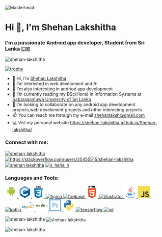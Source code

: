 ![Masterhead](https://2.bp.blogspot.com/-HPvsFc4GN5c/Xl6vbG1u5jI/AAAAAAAAOuo/LBRvLnDFqa4tESl64weBBCF568CTVJTAACLcBGAsYHQ/s1600/Podcast_Android_Hero_4209x1253_25%2525.gif)
<h1 align="Left">Hi 👋, I'm Shehan Lakshitha</h1>
<h3 align="left">I'm a passionate Android app developer, Student from Sri Lanka 🇱🇰
</h3> 


<p align="left"> <img src="https://komarev.com/ghpvc/?username=shehan-lakshitha&label=Profile%20views&color=0e75b6&style=flat" alt="shehan-lakshitha" /> </p>

[![trophy](https://github-profile-trophy.vercel.app/?username=shehan-lakshitha&margin-w=15&theme=algolia)](https://github.com/ryo-ma/github-profile-trophy)
<!-- <p align="left"> <a href="https://github.com/ryo-ma/github-profile-trophy"><img src="https://github-profile-trophy.vercel.app/?username=shehan-lakshitha"  alt="shehan-lakshitha"/></a> </p> -->

- 👋 Hi, I’m <a href=https://github.com/Shehan-lakshitha> Shehan Lakshitha </a>
- 👀 I’m interested in web develoment and AI
- 👀 I'm also interesting in andriod app development
- 🌱 I’m currently reading my BSc(Hons) in Information Systems at <a href="https://www.sab.ac.lk">Sabaragamuwa University of Sri Lanka</a>
- 💞️ I’m looking to collaborate on any android app development projects,web develoment projects and other interesting projects
- 📫 You can reach me through my e-mail shehanlaksh@gmail.com
- 💻 Vist my personal website https://shehan-lakshitha.github.io/Shehan-lakshitha/

<h3 align="left">Connect with me:</h3>
<p align="left">
<a href="https://linkedin.com/in/shehan-lakshitha" target="blank"><img align="center" src="https://raw.githubusercontent.com/rahuldkjain/github-profile-readme-generator/master/src/images/icons/Social/linked-in-alt.svg" alt="shehan-lakshitha" height="30" width="40" /></a>
<a href="https://stackoverflow.com/users/https://stackoverflow.com/users/20455515/shehan-lakshitha" target="blank"><img align="center" src="https://raw.githubusercontent.com/rahuldkjain/github-profile-readme-generator/master/src/images/icons/Social/stack-overflow.svg" alt="https://stackoverflow.com/users/20455515/shehan-lakshitha" height="30" width="40" /></a>
<a href="https://www.facebook.com/profile.php?id=100008628512280" target="blank"><img align="center" src="https://raw.githubusercontent.com/rahuldkjain/github-profile-readme-generator/master/src/images/icons/Social/facebook.svg" alt="shehan lakshitha" height="30" width="40" /></a>
<a href="https://instagram.com/s_heha_n" target="blank"><img align="center" src="https://raw.githubusercontent.com/rahuldkjain/github-profile-readme-generator/master/src/images/icons/Social/instagram.svg" alt="s_heha_n" height="30" width="40" /></a>
</p>

<h3 align="left">Languages and Tools:</h3>
<p align="left"> <a href="https://developer.android.com" target="_blank" rel="noreferrer"> <img src="https://raw.githubusercontent.com/devicons/devicon/master/icons/android/android-original-wordmark.svg" alt="android" width="40" height="40"/> </a> <a href="https://www.cprogramming.com/" target="_blank" rel="noreferrer"> <img src="https://raw.githubusercontent.com/devicons/devicon/master/icons/c/c-original.svg" alt="c" width="40" height="40"/> </a> <a href="https://www.w3schools.com/css/" target="_blank" rel="noreferrer"> <img src="https://raw.githubusercontent.com/devicons/devicon/master/icons/css3/css3-original-wordmark.svg" alt="css3" width="40" height="40"/> </a> <a href="https://www.figma.com/" target="_blank" rel="noreferrer"> <img src="https://www.vectorlogo.zone/logos/figma/figma-icon.svg" alt="figma" width="40" height="40"/> </a> <a href="https://firebase.google.com/" target="_blank" rel="noreferrer"> <img src="https://www.vectorlogo.zone/logos/firebase/firebase-icon.svg" alt="firebase" width="40" height="40"/> </a> <a href="https://www.w3.org/html/" target="_blank" rel="noreferrer"> <img src="https://raw.githubusercontent.com/devicons/devicon/master/icons/html5/html5-original-wordmark.svg" alt="html5" width="40" height="40"/> </a> <a href="https://www.adobe.com/in/products/illustrator.html" target="_blank" rel="noreferrer"> <img src="https://www.vectorlogo.zone/logos/adobe_illustrator/adobe_illustrator-icon.svg" alt="illustrator" width="40" height="40"/> </a> <a href="https://www.java.com" target="_blank" rel="noreferrer"> <img src="https://raw.githubusercontent.com/devicons/devicon/master/icons/java/java-original.svg" alt="java" width="40" height="40"/> </a> <a href="https://developer.mozilla.org/en-US/docs/Web/JavaScript" target="_blank" rel="noreferrer"> <img src="https://raw.githubusercontent.com/devicons/devicon/master/icons/javascript/javascript-original.svg" alt="javascript" width="40" height="40"/> </a> <a href="https://kotlinlang.org" target="_blank" rel="noreferrer"> <img src="https://www.vectorlogo.zone/logos/kotlinlang/kotlinlang-icon.svg" alt="kotlin" width="40" height="40"/> </a> <a href="https://www.mysql.com/" target="_blank" rel="noreferrer"> <img src="https://raw.githubusercontent.com/devicons/devicon/master/icons/mysql/mysql-original-wordmark.svg" alt="mysql" width="40" height="40"/> </a> <a href="https://nodejs.org" target="_blank" rel="noreferrer"> <img src="https://raw.githubusercontent.com/devicons/devicon/master/icons/nodejs/nodejs-original-wordmark.svg" alt="nodejs" width="40" height="40"/> </a> <a href="https://www.photoshop.com/en" target="_blank" rel="noreferrer"> <img src="https://raw.githubusercontent.com/devicons/devicon/master/icons/photoshop/photoshop-line.svg" alt="photoshop" width="40" height="40"/> </a> <a href="https://www.python.org" target="_blank" rel="noreferrer"> <img src="https://raw.githubusercontent.com/devicons/devicon/master/icons/python/python-original.svg" alt="python" width="40" height="40"/> </a> <a href="https://www.tensorflow.org" target="_blank" rel="noreferrer"> <img src="https://www.vectorlogo.zone/logos/tensorflow/tensorflow-icon.svg" alt="tensorflow" width="40" height="40"/> </a> <a href="https://www.adobe.com/products/xd.html" target="_blank" rel="noreferrer"> <img src="https://cdn.worldvectorlogo.com/logos/adobe-xd.svg" alt="xd" width="40" height="40"/> </a> </p>

<p><img align="left" src="https://github-readme-stats.vercel.app/api/top-langs?username=shehan-lakshitha&show_icons=true&locale=en&layout=compact&theme=algolia" alt="shehan-lakshitha" /></p>

<p>&nbsp;<img align="center" src="https://github-readme-stats.vercel.app/api?username=shehan-lakshitha&show_icons=true&locale=en&theme=algolia" alt="shehan-lakshitha" /></p>

<p><img align="center" src="https://github-readme-streak-stats.herokuapp.com/?user=shehan-lakshitha&theme=algolia" alt="shehan-lakshitha" /></p>

<!---
Shehan-lakshitha/Shehan-lakshitha is a ✨ special ✨ repository because its `README.md` (this file) appears on your GitHub profile.
You can click the Preview link to take a look at your changes.
--->
